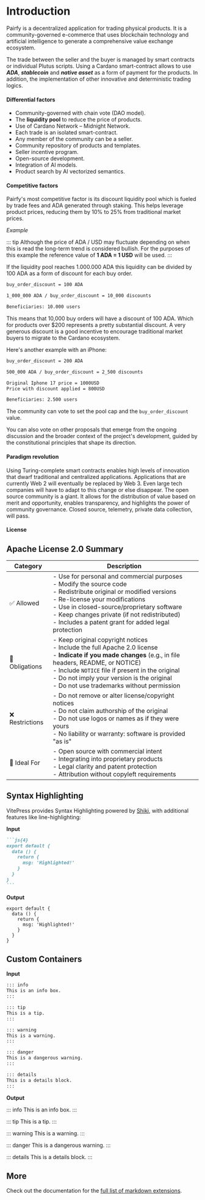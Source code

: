 # Introduction

Pairfy is a decentralized application for trading physical products.
It is a community-governed e-commerce that uses blockchain technology and artificial intelligence to generate a comprehensive value exchange ecosystem.

The trade between the seller and the buyer is managed by smart contracts or individual Plutus scripts.
Using a Cardano smart-contract allows to use **_ADA_**, **_stablecoin_** and **_native asset_** as a form of payment for the products.
In addition, the implementation of other innovative and deterministic trading logics.

#### Differential factors

- Community-governed with chain vote (DAO model).
- The **liquidity pool** to reduce the price of products.
- Use of Cardano Network – Midnight Network.
- Each trade is an isolated smart-contract.
- Any member of the community can be a seller.
- Community repository of products and templates.
- Seller incentive program.
- Open-source development.
- Integration of AI models.
- Product search by AI vectorized semantics.

#### Competitive factors

Pairfy's most competitive factor is its discount liquidity pool which is fueled by trade fees and ADA generated through staking.
This helps leverage product prices, reducing them by 10% to 25% from traditional market prices.

_Example_

::: tip
Although the price of ADA / USD may fluctuate depending on when this is read the long-term trend is considered bullish. For the purposes of this example the reference value of **1 ADA = 1 USD** will be used.
:::


If the liquidity pool reaches 1.000.000 ADA this liquidity can be
divided by 100 ADA as a form of discount for each buy order.

```md
buy_order_discount = 100 ADA

1_000_000 ADA / buy_order_discount = 10_000 discounts

Beneficiaries: 10.000 users
```

This means that 10,000 buy orders will have a discount of 100 ADA.
Which for products over $200 represents a pretty substantial discount. 
A very generous discount is a good incentive to encourage traditional market buyers to migrate to the Cardano ecosystem.


Here's another example with an iPhone:


```md
buy_order_discount = 200 ADA

500_000 ADA / buy_order_discount = 2_500 discounts

Original Iphone 17 price = 1000USD
Price with discount applied = 800USD

Beneficiaries: 2.500 users 

```


The community can vote to set the pool cap and the `buy_order_discount` value.

You can also vote on other proposals that emerge from the ongoing discussion and the broader 
context of the project's development, guided by the constitutional principles that shape its direction.


#### Paradigm revolution

Using Turing-complete smart contracts enables high levels of innovation that dwarf traditional and centralized applications.
Applications that are currently Web 2 will eventually be replaced by Web 3.
Even large tech companies will have to adapt to this change or else disappear.
The open source community is a giant.
It allows for the distribution of value based on merit and opportunity, enables transparency, and highlights the power of community governance.
Closed source, telemetry, private data collection, will pass.

#### License

## Apache License 2.0 Summary

| Category               | Description                                                                                   |
|------------------------|-----------------------------------------------------------------------------------------------|
| ✅ Allowed             | - Use for personal and commercial purposes<br>- Modify the source code<br>- Redistribute original or modified versions<br>- Re-license your modifications<br>- Use in closed-source/proprietary software<br>- Keep changes private (if not redistributed)<br>- Includes a patent grant for added legal protection |
| 📌 Obligations         | - Keep original copyright notices<br>- Include the full Apache 2.0 license<br>- **Indicate if you made changes** (e.g., in file headers, README, or NOTICE)<br>- Include `NOTICE` file if present in the original<br>- Do not imply your version is the original<br>- Do not use trademarks without permission |
| ❌ Restrictions        | - Do not remove or alter license/copyright notices<br>- Do not claim authorship of the original<br>- Do not use logos or names as if they were yours<br>- No liability or warranty: software is provided "as is" |
| 🎯 Ideal For           | - Open source with commercial intent<br>- Integrating into proprietary products<br>- Legal clarity and patent protection<br>- Attribution without copyleft requirements |

## Syntax Highlighting

VitePress provides Syntax Highlighting powered by [Shiki](https://github.com/shikijs/shiki), with additional features like line-highlighting:

**Input**

````md
```js{4}
export default {
  data () {
    return {
      msg: 'Highlighted!'
    }
  }
}
```
````

**Output**

```js{4}
export default {
  data () {
    return {
      msg: 'Highlighted!'
    }
  }
}
```

## Custom Containers

**Input**

```md
::: info
This is an info box.
:::

::: tip
This is a tip.
:::

::: warning
This is a warning.
:::

::: danger
This is a dangerous warning.
:::

::: details
This is a details block.
:::
```

**Output**

::: info
This is an info box.
:::

::: tip
This is a tip.
:::

::: warning
This is a warning.
:::

::: danger
This is a dangerous warning.
:::

::: details
This is a details block.
:::

## More

Check out the documentation for the [full list of markdown extensions](https://vitepress.dev/guide/markdown).
